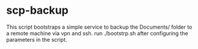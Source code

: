 # scp-backup
This script bootstraps a simple service to backup the Documents/ folder to a
remote machine via vpn and ssh.
run ./bootstrp.sh after configuring the parameters
in the script.  
